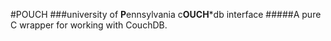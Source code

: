 #POUCH
###university of **P**ennsylvania c**OUCH***db interface
#####A pure C wrapper for working with CouchDB.
